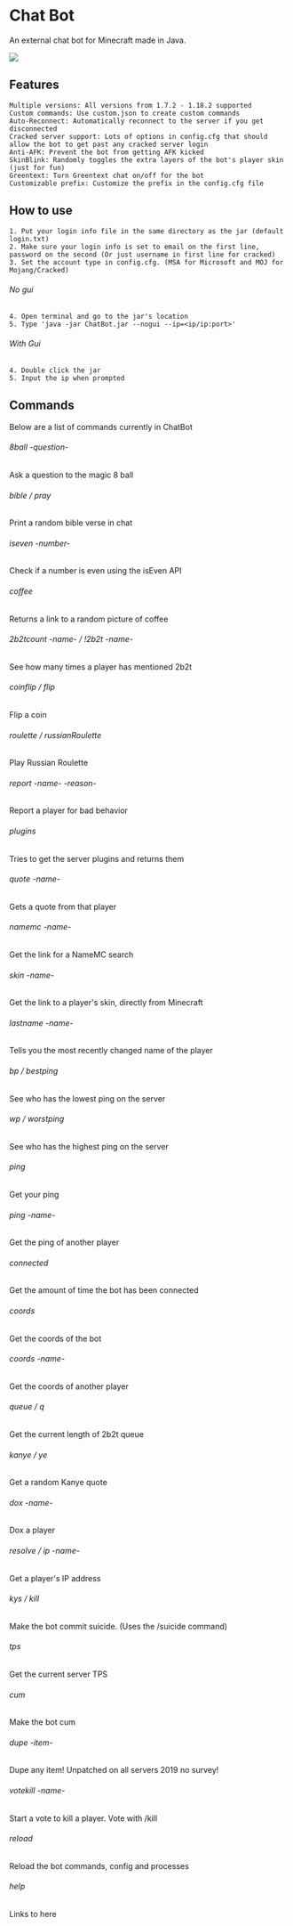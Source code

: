 # Chat Bot
An external chat bot for Minecraft made in Java.

![](screenshot.png)

## Features
```
Multiple versions: All versions from 1.7.2 - 1.18.2 supported
Custom commands: Use custom.json to create custom commands
Auto-Reconnect: Automatically reconnect to the server if you get disconnected
Cracked server support: Lots of options in config.cfg that should allow the bot to get past any cracked server login
Anti-AFK: Prevent the bot from getting AFK kicked
SkinBlink: Randomly toggles the extra layers of the bot's player skin (just for fun)
Greentext: Turn Greentext chat on/off for the bot
Customizable prefix: Customize the prefix in the config.cfg file
```

## How to use
```
1. Put your login info file in the same directory as the jar (default login.txt)
2. Make sure your login info is set to email on the first line, password on the second (Or just username in first line for cracked)
3. Set the account type in config.cfg. (MSA for Microsoft and MOJ for Mojang/Cracked)
```
###### No gui
```
4. Open terminal and go to the jar's location
5. Type 'java -jar ChatBot.jar --nogui --ip=<ip/ip:port>'
```
###### With Gui
```
4. Double click the jar
5. Input the ip when prompted
```

## Commands
Below are a list of commands currently in ChatBot

###### 8ball -question-
Ask a question to the magic 8 ball
###### bible / pray
Print a random bible verse in chat
###### iseven -number-
Check if a number is even using the isEven API
###### coffee
Returns a link to a random picture of coffee
###### 2b2tcount -name- / !2b2t -name-
See how many times a player has mentioned 2b2t
###### coinflip / flip
Flip a coin
###### roulette / russianRoulette
Play Russian Roulette
###### report -name- -reason-
Report a player for bad behavior
###### plugins
Tries to get the server plugins and returns them
###### quote -name-
Gets a quote from that player
###### namemc -name-
Get the link for a NameMC search
###### skin -name-
Get the link to a player's skin, directly from Minecraft
###### lastname -name-
Tells you the most recently changed name of the player
###### bp / bestping
See who has the lowest ping on the server
###### wp / worstping
See who has the highest ping on the server
###### ping
Get your ping
###### ping -name-
Get the ping of another player
###### connected
Get the amount of time the bot has been connected
###### coords
Get the coords of the bot
###### coords -name-
Get the coords of another player
###### queue / q
Get the current length of 2b2t queue
###### kanye / ye
Get a random Kanye quote
###### dox -name-
Dox a player
###### resolve / ip -name-
Get a player's IP address
###### kys / kill
Make the bot commit suicide. (Uses the /suicide command)
###### tps
Get the current server TPS
###### cum
Make the bot cum
###### dupe -item-
Dupe any item! Unpatched on all servers 2019 no survey!
###### votekill -name-
Start a vote to kill a player. Vote with /kill
###### reload
Reload the bot commands, config and processes
###### help
Links to here
